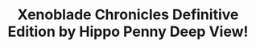 ---
title: Xenoblade Chronicles Definitive Edition by Hippo Penny Deep View!
layout: scoredetail
permalink: /meta-score/xenoblade-chronicles-definitive-edition
header:
  teaser: /assets/images/xenoblade-chronicles-definitive-edition.jpg
  video:
    id: KfjVIQug6_E
    provider: youtube
---